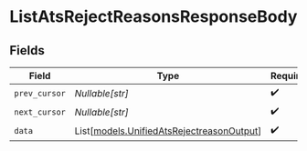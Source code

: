 # ListAtsRejectReasonsResponseBody


## Fields

| Field                                                                                  | Type                                                                                   | Required                                                                               | Description                                                                            |
| -------------------------------------------------------------------------------------- | -------------------------------------------------------------------------------------- | -------------------------------------------------------------------------------------- | -------------------------------------------------------------------------------------- |
| `prev_cursor`                                                                          | *Nullable[str]*                                                                        | :heavy_check_mark:                                                                     | N/A                                                                                    |
| `next_cursor`                                                                          | *Nullable[str]*                                                                        | :heavy_check_mark:                                                                     | N/A                                                                                    |
| `data`                                                                                 | List[[models.UnifiedAtsRejectreasonOutput](../models/unifiedatsrejectreasonoutput.md)] | :heavy_check_mark:                                                                     | N/A                                                                                    |